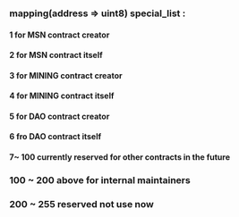 
 ### mapping(address => uint8) special_list :

 #### 1 for MSN contract creator
 #### 2 for MSN contract itself
 #### 3 for MINING contract creator
 #### 4 for MINING contract itself
 #### 5 for DAO contract creator
 #### 6 fro DAO contract itself

 #### 7~ 100 currently reserved  for other contracts in the future
 ###  100 ~ 200 above for internal maintainers 
 ###  200 ~ 255 reserved not use now 

